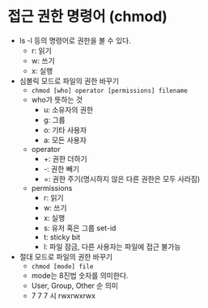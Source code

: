 # 접근 권한 명령어 (chmod)

- ls -l 등의 명령어로 권한을 볼 수 있다.
  - r: 읽기
  - w: 쓰기
  - x: 실행
- 심볼릭 모드로 파일의 권한 바꾸기
  - `chmod [who] operator [permissions] filename`
  - who가 뜻하는 것
    - u: 소유자의 권한
    - g: 그룹
    - o: 기타 사용자
    - a: 모든 사용자
  - operator
    - +: 권한 더하기
    - -: 권한 빼기
    - =: 권한 주기(명시하지 않은 다른 권한은 모두 사라짐)
  - permissions
    - r: 읽기
    - w: 쓰기
    - x: 실행
    - s: 유저 혹은 그룹 set-id
    - t: sticky bit
    - l: 파일 잠금, 다른 사용자는 파일에 접근 불가능
- 절대 모드로 파일의 권한 바꾸기
  - `chmod [mode] file`
  - mode는 8진법 숫자를 의미한다.
  - User, Group, Other 순 의미
  - 7 7 7 시 rwxrwxrwx
